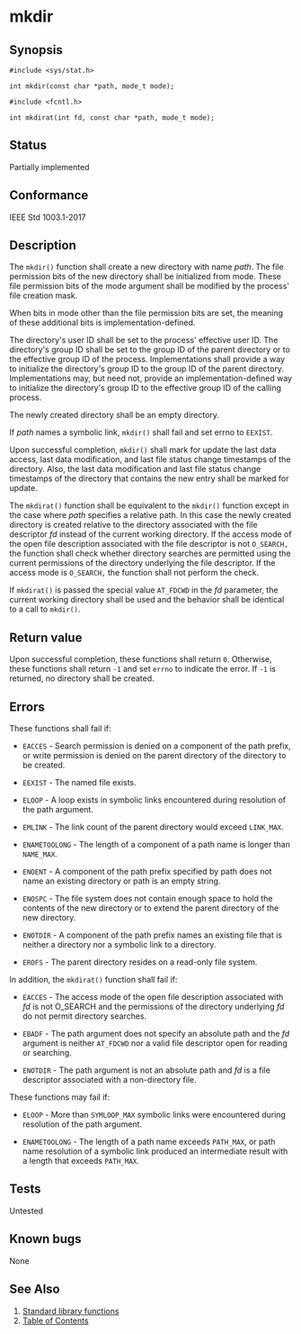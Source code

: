 # mkdir

## Synopsis

`#include <sys/stat.h>`

`int mkdir(const char *path, mode_t mode);`

`#include <fcntl.h>`

`int mkdirat(int fd, const char *path, mode_t mode);`

## Status

Partially implemented

## Conformance

IEEE Std 1003.1-2017

## Description

The `mkdir()` function shall create a new directory with name _path_. The file permission bits of the new directory
shall be initialized from mode. These file permission bits of the mode argument shall be modified by the process'
file creation mask.

When bits in mode other than the file permission bits are set, the meaning of these additional bits is
implementation-defined.

The directory's user ID shall be set to the process' effective user ID. The directory's group ID shall be set to the
group ID of the parent directory or to the effective group ID of the process. Implementations shall provide a way to
initialize the directory's group ID to the group ID of the parent directory. Implementations may, but need not, provide
an implementation-defined way to initialize the directory's group ID to the effective group ID of the calling process.

The newly created directory shall be an empty directory.

If _path_ names a symbolic link, `mkdir()` shall fail and set errno to `EEXIST`.

Upon successful completion, `mkdir()` shall mark for update the last data access, last data modification, and last file
status change timestamps of the directory. Also, the last data modification and last file status change timestamps of
the directory that contains the new entry shall be marked for update.

The `mkdirat()` function shall be equivalent to the `mkdir()` function except in the case where _path_ specifies a
relative path. In this case the newly created directory is created relative to the directory associated with the file
descriptor _fd_ instead of the current working directory. If the access mode of the open file description associated
with the file descriptor is not `O_SEARCH,` the function shall check whether directory searches are permitted using the
current permissions of the directory underlying the file descriptor. If the access mode is `O_SEARCH,` the function
shall not perform the check.

If `mkdirat()` is passed the special value `AT_FDCWD` in the _fd_ parameter, the current working directory shall be used
and the behavior shall be identical to a call to `mkdir()`.

## Return value

Upon successful completion, these functions shall return `0`. Otherwise, these functions shall return `-1` and set
`errno` to indicate the error. If `-1` is returned, no directory shall be created.

## Errors

These functions shall fail if:

* `EACCES` - Search permission is denied on a component of the path prefix, or write permission is denied on the parent
 directory of the directory to be created.

* `EEXIST` - The named file exists.

* `ELOOP` - A loop exists in symbolic links encountered during resolution of the path argument.

* `EMLINK` - The link count of the parent directory would exceed `LINK_MAX`.

* `ENAMETOOLONG` - The length of a component of a path name is longer than `NAME_MAX`.

* `ENOENT` - A component of the path prefix specified by path does not name an existing directory or path is an empty
 string.

* `ENOSPC` - The file system does not contain enough space to hold the contents of the new directory or to extend the
 parent directory of the new directory.

* `ENOTDIR` - A component of the path prefix names an existing file that is neither a directory nor a symbolic link to
 a directory.

* `EROFS` - The parent directory resides on a read-only file system.

In addition, the `mkdirat()` function shall fail if:

* `EACCES` - The access mode of the open file description associated with _fd_ is not O_SEARCH and the permissions of
 the directory underlying _fd_ do not permit directory searches.

* `EBADF` - The path argument does not specify an absolute path and the _fd_ argument is neither `AT_FDCWD` nor a valid
 file descriptor open for reading or searching.

* `ENOTDIR` - The path argument is not an absolute path and _fd_ is a file descriptor associated with a non-directory
 file.

These functions may fail if:

* `ELOOP` - More than `SYMLOOP_MAX` symbolic links were encountered during resolution of the path argument.

* `ENAMETOOLONG` - The length of a path name exceeds `PATH_MAX`, or path name resolution of a symbolic link produced an
 intermediate result with a length that exceeds `PATH_MAX`.

## Tests

Untested

## Known bugs

None

## See Also

1. [Standard library functions](../README.md)
2. [Table of Contents](../../../README.md)
